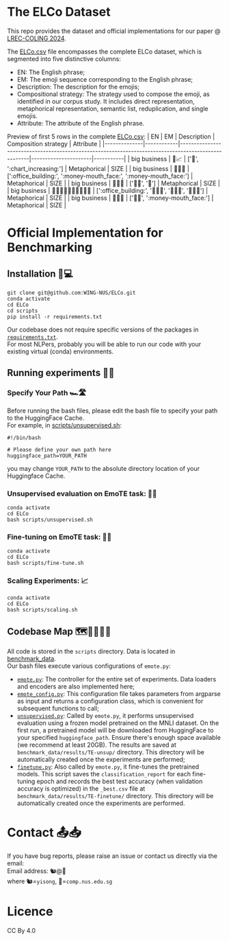 # The ELCo Dataset

This repo provides the dataset and official implementations for our paper <The ELCo Dataset: Bridging Emoji and Lexical Composition> @ [LREC-COLING 2024](https://lrec-coling-2024.org). 

The [ELCo.csv](https://github.com/WING-NUS/ELCo/blob/main/ELCo.csv) file encompasses the complete ELCo dataset, which is segmented into five distinctive columns:
- EN: The English phrase;
- EM: The emoji sequence corresponding to the English phrase;
- Description: The description for the emojis; 
- Compositional strategy: The strategy used to compose the emoji, as identified in our corpus study. It includes direct representation, metaphorical representation, semantic list, reduplication, and single emojis. 
- Attribute: The attribute of the English phrase. 

Preview of first 5 rows in the complete [ELCo.csv](https://github.com/WING-NUS/ELCo/blob/main/ELCo.csv):
| EN           | EM         | Description                                                                                         | Composition strategy | Attribute |
|--------------|------------|-----------------------------------------------------------------------------------------------------|----------------------|-----------|
| big business | 👔📈         | [':necktie:', ':chart_increasing:']                                                                 | Metaphorical         | SIZE      |
| big business | 🏢🤑🤑        | [':office_building:', ':money-mouth_face:', ':money-mouth_face:']                                   | Metaphorical         | SIZE      |
| big business | 👨‍💻🤝        | [':man_technologist:', ':handshake:']                                                               | Metaphorical         | SIZE      |
| big business | 🏢🧑‍🤝‍🧑🧑‍🤝‍🧑🧑‍🤝‍🧑 | [':office_building:', ':people_holding_hands:', ':people_holding_hands:', ':people_holding_hands:'] | Metaphorical         | SIZE      |
| big business | 👩‍💻🤑        | [':woman_technologist:', ':money-mouth_face:']                                                      | Metaphorical         | SIZE      |

# Official Implementation for Benchmarking

## Installation 📀💻

```
git clone git@github.com:WING-NUS/ELCo.git
conda activate
cd ELCo
cd scripts
pip install -r requirements.txt
```

Our codebase does not require specific versions of the packages in [`requirements.txt`](https://github.com/WING-NUS/ELCo/blob/main/scripts/requirements.txt). \
For most NLPers, probably you will be able to run our code with your existing virtual (conda) environments. 

## Running experiments 🧪🔬

### Specify Your Path 🏎️🛣️
Before running the bash files, please edit the bash file to specify your path to the HuggingFace Cache. \
For example, in [scripts/unsupervised.sh](https://github.com/WING-NUS/ELCo/blob/main/scripts/unsupervised.sh):
```
#!/bin/bash

# Please define your own path here
huggingface_path=YOUR_PATH
```
you may change `YOUR_PATH` to the absolute directory location of your Huggingface Cache. 


### Unsupervised evaluation on EmoTE task: 📘📝
```
conda activate
cd ELCo
bash scripts/unsupervised.sh
```

### Fine-tuning on EmoTE task: 📖📝
```
conda activate
cd ELCo
bash scripts/fine-tune.sh
```

### Scaling Experiments: 📈
```
conda activate
cd ELCo
bash scripts/scaling.sh
```

## Codebase Map 🗺️👩‍💻👨‍💻
All code is stored in the `scripts` directory. Data is located in [benchmark_data](https://github.com/WING-NUS/ELCo/tree/main/benchmark_data). \
Our bash files execute various configurations of `emote.py`:
- [`emote.py`](https://github.com/WING-NUS/ELCo/blob/main/scripts/emote.py): The controller for the entire set of experiments. Data loaders and encoders are also implemented here;
- [`emote_config.py`](https://github.com/WING-NUS/ELCo/blob/main/scripts/emote_config.py): This configuration file takes parameters from argparse as input and returns a configuration class, which is convenient for subsequent functions to call;
- [`unsupervised.py`](https://github.com/WING-NUS/ELCo/blob/main/scripts/unsupervised.py): Called by `emote.py`, it performs unsupervised evaluation using a frozen model pretrained on the MNLI dataset. On the first run, a pretrained model will be downloaded from HuggingFace to your specified `huggingface_path`. Ensure there's enough space available (we recommend at least 20GB). The results are saved at `benchmark_data/results/TE-unsup/` directory. This directory will be automatically created once the experiments are performed;
- [`finetune.py`](https://github.com/WING-NUS/ELCo/blob/main/scripts/finetune.py): Also called by `emote.py`, it fine-tunes the pretrained models. This script saves the `classification_report` for each fine-tuning epoch and records the best test accuracy (when validation accuracy is optimized) in the `_best.csv` file at `benchmark_data/results/TE-finetune/` directory. This directory will be automatically created once the experiments are performed. 

# Contact 📤📥
If you have bug reports, please raise an issue or contact us directly via the email:\
Email address: 🐿@🐰\
where 🐿️=`yisong`, 🐰=`comp.nus.edu.sg`

# Licence

CC By 4.0
